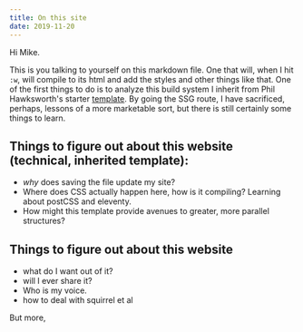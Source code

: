 ```yaml
---
title: On this site
date: 2019-11-20 
---
```

Hi Mike.  

This is you talking to yourself on this markdown file.  One that will, when I hit `:w`, will compile to its html and add the styles and other things like that.  One of the first things to do is to analyze this build system I inherit from Phil Hawksworth's starter [template](https://github.com/philhawksworth/eleventyone).  By going the SSG route, I have sacrificed, perhaps, lessons of a more marketable sort, but there is still certainly some things to learn.
## Things to figure out about this website (technical, inherited template):
* *why* does saving the file update my site?
* Where does CSS actually happen here, how is it compiling?  Learning about postCSS and eleventy.
* How might this template provide avenues to greater, more parallel structures?
## Things to figure out about this website
* what do I want out of it?
* will I ever share it?
* Who is my voice.  
* how to deal with squirrel et al

But more, 
